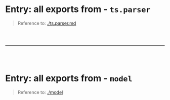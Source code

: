 # Entry: all exports from - `ts.parser`

> Reference to: [./ts.parser.md](./ts.parser.md)

    
<br/>
<br/>



---


<br/>
<br/>

# Entry: all exports from - `model`

> Reference to: [./model](./model)

    